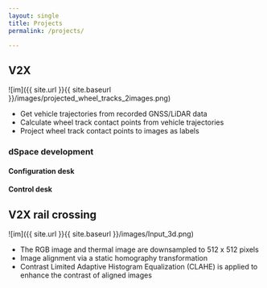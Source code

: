 ```yaml
---
layout: single
title: Projects
permalink: /projects/

---
```


## V2X
![im]({{ site.url }}{{ site.baseurl }}/images/projected_wheel_tracks_2images.png)
  * Get vehicle trajectories from recorded GNSS/LiDAR data
  * Calculate wheel track contact points from vehicle trajectories
  * Project wheel track contact points to images as labels

### dSpace development

#### Configuration desk

#### Control desk

## V2X rail crossing 
![im]({{ site.url }}{{ site.baseurl }}/images/Input_3d.png)
  * The RGB image and thermal image are downsampled to 512 x 512 pixels
  * Image alignment via a static homography transformation
  * Contrast Limited Adaptive Histogram Equalization (CLAHE) is applied to enhance the contrast of aligned images



